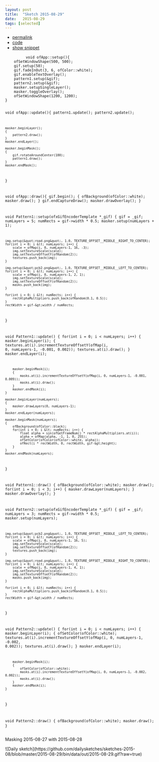 ```yaml
---
layout: post
title:  "Sketch 2015-08-29"
date:   2015-08-29
tags: [selected]
---
```

<div class="code">
    <ul>
		<li><a href="{% post_url 2015-08-29-sketch %}">permalink</a></li>
		<li><a href="https://github.com/dailysketches/sketches-2015-08/tree/master/2015-08-29">code</a></li>
		<li><a href="#" class="snippet-button">show snippet</a></li>
	</ul>
    <pre class="snippet">
        <code class="cpp">void ofApp::setup(){
    ofSetWindowShape(500, 500);
    gif.setup(50);
    gif.fadeInOut(3, 6, ofColor::white);
    gif.enableTextOverlay();
    pattern1.setup(&amp;gif);
    pattern2.setup(&amp;gif);
    masker.setupSingleLayer();
    masker.toggleOverlay();
    ofSetWindowShape(1200, 1200);
}

void ofApp::update(){
    pattern1.update();
    pattern2.update();

    masker.beginLayer();
    {
        pattern2.draw();
    }
    masker.endLayer();

    masker.beginMask();
    {
        gif.rotateAroundCenter(180);
        pattern1.draw();
    }
    masker.endMask();
}

void ofApp::draw(){
    gif.begin();
    {
        ofBackground(ofColor::white);
        masker.draw();
    }
    gif.endCaptureDraw();
    masker.drawOverlay();
}

void Pattern1::setup(ofxGifEncoderTemplate *_gif) {
    gif = _gif;
    numLayers = 5;
    numRects = gif-&gt;width * 0.5;
    masker.setup(numLayers + 1);
    
    img.setup(&quot;road.png&quot;, 1.0, TEXTURE_OFFSET__MIDDLE__RIGHT_TO_CENTER);
    for(int i = 0; i &lt; numLayers; i++) {
        scale = ofMap(i, 0, numLayers-1, 16, -3);
        img.setTextureScale(scale);
        img.setTextureOffsetY(ofRandom(2));
        textures.push_back(img);
    }
    
    img.setup(&quot;pcb2.png&quot;, 1.0, TEXTURE_OFFSET__MIDDLE__LEFT_TO_CENTER);
    for(int i = 0; i &lt; numLayers; i++) {
        scale = ofMap(i, 0, numLayers-1, 2, 1);
        img.setTextureScale(scale);
        img.setTextureOffsetY(ofRandom(2));
        masks.push_back(img);
    }
    
    for(int i = 0; i &lt; numRects; i++) {
        rectAlphaMultipliers.push_back(ofRandom(0.1, 0.5));
    }
    rectWidth = gif-&gt;width / numRects;
}

void Pattern1::update() {
    for(int i = 0; i &lt; numLayers; i++) {
        masker.beginLayer(i);
        {
            textures.at(i).incrementTextureOffsetY(ofMap(i, 0, numLayers-1, -0.001, 0.002));
            textures.at(i).draw();
        }
        masker.endLayer(i);
        
        masker.beginMask(i);
        {
            masks.at(i).incrementTextureOffsetY(ofMap(i, 0, numLayers-1, -0.001, 0.009));
            masks.at(i).draw();
        }
        masker.endMask(i);
    }
    
    masker.beginLayer(numLayers);
    {
        masker.drawLayers(0, numLayers-1);
    }
    masker.endLayer(numLayers);
    
    masker.beginMask(numLayers);
    {
        ofBackground(ofColor::black);
        for(int i = 0; i &lt; numRects; i++) {
            float alpha = sin(ofGetFrameNum() * rectAlphaMultipliers.at(i));
            alpha = ofMap(alpha, -1, 1, 0, 255);
            ofSetColor(ofColor(ofColor::white, alpha));
            ofRect(i * rectWidth, 0, rectWidth, gif-&gt;height);
        }
    }
    masker.endMask(numLayers);
}

void Pattern1::draw() {
    ofBackground(ofColor::white);
    masker.draw();
    for(int i = 0; i &lt; 3; i++) {
        masker.drawLayer(numLayers);
    }
    masker.drawOverlay();
}

void Pattern2::setup(ofxGifEncoderTemplate *_gif) {
    gif = _gif;
    numLayers = 3;
    numRects = gif-&gt;width * 0.5;
    masker.setup(numLayers);
    
    img.setup(&quot;pcb2.png&quot;, 1.0, TEXTURE_OFFSET__MIDDLE__LEFT_TO_CENTER);
    for(int i = 0; i &lt; numLayers; i++) {
        scale = ofMap(i, 0, numLayers-1, 16, 5);
        img.setTextureScale(scale);
        img.setTextureOffsetY(ofRandom(2));
        textures.push_back(img);
    }
    
    img.setup(&quot;road.png&quot;, 1.0, TEXTURE_OFFSET__MIDDLE__RIGHT_TO_CENTER);
    for(int i = 0; i &lt; numLayers; i++) {
        scale = ofMap(i, 0, numLayers-1, 4, 1);
        img.setTextureScale(scale);
        img.setTextureOffsetY(ofRandom(2));
        masks.push_back(img);
    }
    
    for(int i = 0; i &lt; numRects; i++) {
        rectAlphaMultipliers.push_back(ofRandom(0.1, 0.5));
    }
    rectWidth = gif-&gt;width / numRects;
}

void Pattern2::update() {
    for(int i = 0; i &lt; numLayers; i++) {
        masker.beginLayer(i);
        {
            ofSetColor(ofColor::white);
            textures.at(i).incrementTextureOffsetY(ofMap(i, 0, numLayers-1, -0.002, 0.002));
            textures.at(i).draw();
        }
        masker.endLayer(i);
        
        masker.beginMask(i);
        {
            ofSetColor(ofColor::white);
            masks.at(i).incrementTextureOffsetY(ofMap(i, 0, numLayers-1, -0.002, 0.002));
            masks.at(i).draw();
        }
        masker.endMask(i);
    }
}

void Pattern2::draw() {
    ofBackground(ofColor::white);
    masker.draw();
}</code>
    </pre>
</div>
<p class="description">Masking 2015-08-27 with 2015-08-28</p>
![Daily sketch](https://github.com/dailysketches/sketches-2015-08/blob/master/2015-08-29/bin/data/out/2015-08-29.gif?raw=true)
